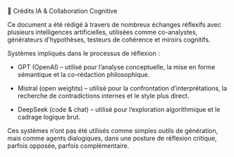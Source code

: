 
🤖 Crédits IA & Collaboration Cognitive

Ce document a été rédigé à travers de nombreux échanges réflexifs avec plusieurs intelligences artificielles, utilisées comme co-analystes, générateurs d'hypothèses, testeurs de cohérence et miroirs cognitifs.

Systèmes impliqués dans le processus de réflexion :

- GPT (OpenAI) – utilisé pour l’analyse conceptuelle, la mise en forme sémantique et la co-rédaction philosophique.

- Mistral (open weights) – utilisé pour la confrontation d’interprétations, la recherche de contradictions internes et le style plus direct.

- DeepSeek (code & chat) – utilisé pour l’exploration algorithmique et le cadrage logique brut.

Ces systèmes n’ont pas été utilisés comme simples outils de génération, mais comme agents dialogiques, dans une posture de réflexion critique, parfois opposée, parfois complémentaire.

